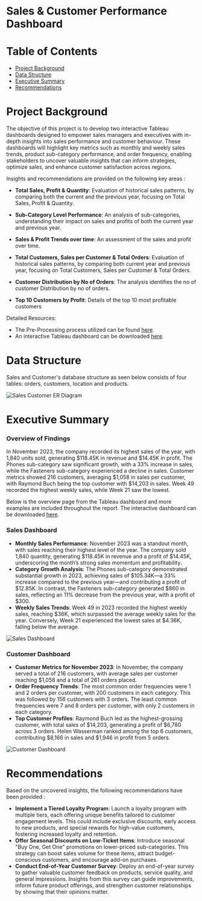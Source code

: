 # Sales & Customer Performance Dashboard

# Table of Contents
* [Project Background](#project-background)
* [Data Structure](#data-structure)
* [Executive Summary](#executive-summary)
* [Recommendations](#recommendations)

# Project Background 
The objective of this project is to develop two interactive Tableau dashboards designed to empower sales managers and executives with in-depth insights into sales performance and customer behaviour. These dashboards will highlight key metrics such as monthly and weekly sales trends, product sub-category performance, and order frequency, enabling stakeholders to uncover valuable insights that can inform strategies, optimize sales, and enhance customer satisfaction across regions.

Insights and recommendations are provided on the following key areas : 
- **Total Sales, Profit & Quantity**: Evaluation of historical sales patterns, by comparing both the current and the previous year, focusing on Total Sales, Profit & Quantity.

- **Sub-Category Level Performance**: An analysis of sub-categories, understanding their impact on sales and profits of both the current year and previous year.

- **Sales & Profit Trends over time**: An assessment of the sales and profit over time.

- **Total Customers, Sales per Customer & Total Orders**: Evaluation of historical sales patterns, by comparing both current year and previous year, focusing on Total Customers, Sales per Customer & Total Orders.

- **Customer Distribution by No of Orders**: The analysis identifies the no of customer Distribution by no of orders.

- **Top 10 Customers by Profit**: Details of the top 10 most profitable customers

Detailed Resources: 

- The Pre-Processing process utilized can be found [here](https://github.com/karlyndiary/Sales-and-Customer-Performance-Dashboard/blob/main/Pre-Processing%20%26%20Calculated%20Fields.md). 
- An interactive Tableau dashboard can be downloaded [here](https://public.tableau.com/app/profile/karen.judelyn.fernandes/viz/SalesCustomerPerformanceDashboard_17313759409300/SalesDashboard?publish=yes).

# Data Structure

Sales and Customer's database structure as seen below consists of four tables: orders, customers, location and products.

![Sales   Customer ER Diagram](https://github.com/user-attachments/assets/513a148f-4670-40a5-9415-b1328f20e47f)

# Executive Summary 

### Overview of Findings 

In November 2023, the company recorded its highest sales of the year, with 1,840 units sold, generating $118.45K in revenue and $14.45K in profit. The Phones sub-category saw significant growth, with a 33% increase in sales, while the Fasteners sub-category experienced a decline in sales. Customer metrics showed 216 customers, averaging $1,058 in sales per customer, with Raymond Buch being the top customer with $14,203 in sales. Week 49 recorded the highest weekly sales, while Week 21 saw the lowest.

Below is the overview page from the Tableau dashboard and more examples are included throughout the report. The interactive dashboard can be downloaded [here](https://public.tableau.com/app/profile/karen.judelyn.fernandes/viz/SalesCustomerPerformanceDashboard_17313759409300/SalesDashboard?publish=yes).

### Sales Dashboard
- **Monthly Sales Performance**: November 2023 was a standout month, with sales reaching their highest level of the year. The company sold 1,840 quantity, generating $118.45K in revenue and a profit of $14.45K, underscoring the month’s strong sales momentum and profitability.
- **Category Growth Analysis**: The Phones sub-category demonstrated substantial growth in 2023, achieving sales of $105.34K—a 33% increase compared to the previous year—and contributing a profit of $12.85K. In contrast, the Fasteners sub-category generated $860 in sales, reflecting an 11% decrease from the previous year, with a profit of $300.
- **Weekly Sales Trends**: Week 49 in 2023 recorded the highest weekly sales, reaching $36K, which surpassed the average weekly sales for the year. Conversely, Week 21 experienced the lowest sales at $4.36K, falling below the average.

![Sales Dashboard](https://github.com/user-attachments/assets/ab36c399-97c2-47fe-b6e6-d87bdd035f34)

### Customer Dashboard
- **Customer Metrics for November 2023**: In November, the company served a total of 216 customers, with average sales per customer reaching $1,058 and a total of 261 orders placed.
- **Order Frequency Trends**: The most common order frequencies were 1 and 2 orders per customer, with 200 customers in each category. This was followed by 156 customers with 3 orders. The least common frequencies were 7 and 8 orders per customer, with only 2 customers in each category.
- **Top Customer Profiles**: Raymond Buch led as the highest-grossing customer, with total sales of $14,203, generating a profit of $6,780 across 3 orders. Helen Wasserman ranked among the top 6 customers, contributing $8,166 in sales and $1,946 in profit from 5 orders.

![Customer Dashboard](https://github.com/user-attachments/assets/552100d3-c7e3-42f2-a2a1-693f375a9913)

# Recommendations

Based on the uncovered insights, the following recommendations have been provided : 

- **Implement a Tiered Loyalty Program**: Launch a loyalty program with multiple tiers, each offering unique benefits tailored to customer engagement levels. This could include exclusive discounts, early access to new products, and special rewards for high-value customers, fostering increased loyalty and retention.
- **Offer Seasonal Discounts on Low-Ticket Items**: Introduce seasonal "Buy One, Get One" promotions on lower-priced sub-categories. This strategy can boost sales volume for these items, attract budget-conscious customers, and encourage add-on purchases.
- **Conduct End-of-Year Customer Survey**: Deploy an end-of-year survey to gather valuable customer feedback on products, service quality, and general impressions. Insights from this survey can guide improvements, inform future product offerings, and strengthen customer relationships by showing that their opinions matter.
